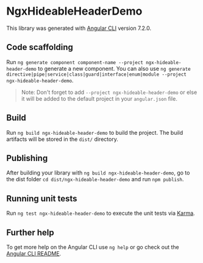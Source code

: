 # NgxHideableHeaderDemo

This library was generated with [Angular CLI](https://github.com/angular/angular-cli) version 7.2.0.

## Code scaffolding

Run `ng generate component component-name --project ngx-hideable-header-demo` to generate a new component. You can also use `ng generate directive|pipe|service|class|guard|interface|enum|module --project ngx-hideable-header-demo`.

> Note: Don't forget to add `--project ngx-hideable-header-demo` or else it will be added to the default project in your `angular.json` file.

## Build

Run `ng build ngx-hideable-header-demo` to build the project. The build artifacts will be stored in the `dist/` directory.

## Publishing

After building your library with `ng build ngx-hideable-header-demo`, go to the dist folder `cd dist/ngx-hideable-header-demo` and run `npm publish`.

## Running unit tests

Run `ng test ngx-hideable-header-demo` to execute the unit tests via [Karma](https://karma-runner.github.io).

## Further help

To get more help on the Angular CLI use `ng help` or go check out the [Angular CLI README](https://github.com/angular/angular-cli/blob/master/README.md).
